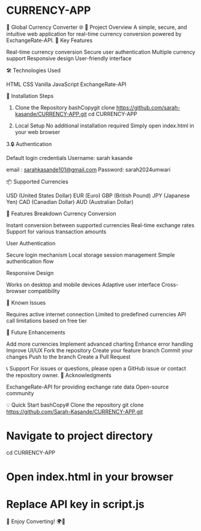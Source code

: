 # CURRENCY-APP

💱 Global Currency Converter 🌐
🚀 Project Overview
A simple, secure, and intuitive web application for real-time currency conversion powered by ExchangeRate-API.
🌟 Key Features

Real-time currency conversion
Secure user authentication
Multiple currency support
Responsive design
User-friendly interface

🛠 Technologies Used

HTML
CSS
Vanilla JavaScript
ExchangeRate-API


🔧 Installation Steps
1. Clone the Repository
bashCopygit clone https://github.com/sarah-kasande/CURRENCY-APP.git
cd CURRENCY-APP

2. Local Setup
No additional installation required
Simply open index.html in your web browser

3.🔒 Authentication

Default login credentials
Username: sarah kasande

email : sarahkasande101@gmail.com
Password: sarah2024umwari

📦 Supported Currencies

USD (United States Dollar)
EUR (Euro)
GBP (British Pound)
JPY (Japanese Yen)
CAD (Canadian Dollar)
AUD (Australian Dollar)

🌈 Features Breakdown
Currency Conversion

Instant conversion between supported currencies
Real-time exchange rates
Support for various transaction amounts

User Authentication

Secure login mechanism
Local storage session management
Simple authentication flow

Responsive Design

Works on desktop and mobile devices
Adaptive user interface
Cross-browser compatibility

🐛 Known Issues

Requires active internet connection
Limited to predefined currencies
API call limitations based on free tier

🚀 Future Enhancements

Add more currencies
Implement advanced charting
Enhance error handling
Improve UI/UX
Fork the repository
Create your feature branch
Commit your changes
Push to the branch
Create a Pull Request

📞 Support
For issues or questions, please open a GitHub issue or contact the repository owner.
🙏 Acknowledgments

ExchangeRate-API for providing exchange rate data
Open-source community

💡 Quick Start
bashCopy# Clone the repository
git clone https://github.com/Sarah-Kasande/CURRENCY-APP.git

# Navigate to project directory
cd CURRENCY-APP

# Open index.html in your browser
# Replace API key in script.js
🌟 Enjoy Converting! 🌍💱
